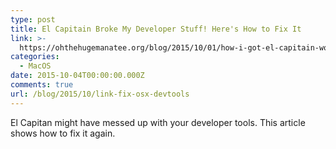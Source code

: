 ```yaml
---
type: post
title: El Capitain Broke My Developer Stuff! Here's How to Fix It
link: >-
  https://ohthehugemanatee.org/blog/2015/10/01/how-i-got-el-capitain-working-with-my-developer-tools/
categories:
  - MacOS
date: 2015-10-04T00:00:00.000Z
comments: true
url: /blog/2015/10/link-fix-osx-devtools
---
```

El Capitan might have messed up with your developer tools. This article shows how to fix it again.
